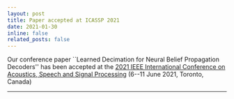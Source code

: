 ```yaml
---
layout: post
title: Paper accepted at ICASSP 2021
date: 2021-01-30
inline: false
related_posts: false
---
```


Our conference paper ``Learned Decimation for Neural Belief Propagation Decoders'' has been accepted at the [2021 IEEE International Conference on Acoustics, Speech and Signal Processing](https://2021.ieeeicassp.org/) (6--11 June 2021, Toronto, Canada)

***

